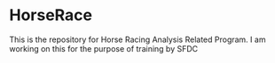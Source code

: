 # HorseRace
This is the repository for Horse Racing Analysis Related Program. 
I am working on this for the purpose of training by SFDC

